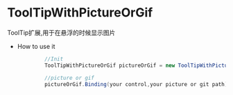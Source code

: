 # ToolTipWithPictureOrGif
ToolTip扩展,用于在悬浮的时候显示图片

* How to use it
```C#
            //Init
            ToolTipWithPictureOrGif pictureOrGif = new ToolTipWithPictureOrGif();

            //picture or gif
            pictureOrGif.Binding(your control,your picture or git path);
```
